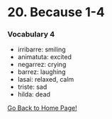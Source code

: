 # 20. Because 1-4

### Vocabulary 4

*   irribarre: smiling
*   animatuta: excited
*   negarrez: crying
*   barrez: laughing
*   lasai: relaxed, calm
*   triste: sad
*   hilda: dead

[ Go Back to Home Page!](..)
